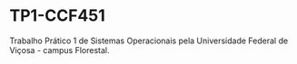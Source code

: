 # TP1-CCF451
Trabalho Prático 1 de Sistemas Operacionais pela Universidade Federal de Viçosa - campus Florestal.
